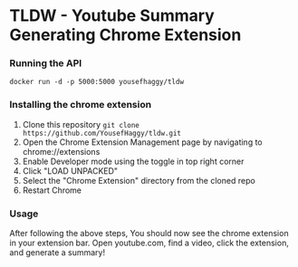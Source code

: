 # TLDW - Youtube Summary Generating Chrome Extension

### Running the API
`docker run -d -p 5000:5000 yousefhaggy/tldw`
### Installing the chrome extension
1. Clone this repository
  `git clone https://github.com/YousefHaggy/tldw.git`
2. Open the Chrome Extension Management page by navigating to chrome://extensions
3. Enable Developer mode using the toggle in top right corner
4. Click "LOAD UNPACKED"
5. Select the "Chrome Extension" directory from the cloned repo
6. Restart Chrome
### Usage
After following the above steps, You should now see the chrome extension in your extension bar. Open youtube.com, find a video, click the extension, and generate a summary!
